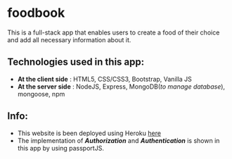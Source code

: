 # foodbook

This is a full-stack app that enables users to create a food of their choice and add all necessary information about it. 

## Technologies used in this app:
-  **At the client side** : HTML5, CSS/CSS3, Bootstrap, Vanilla JS
-  **At the server side** : NodeJS,  Express, MongoDB(_to manage database_), mongoose, npm

## Info:
 - This website is been deployed using Heroku [here](https://grisly-broomstick-71631.herokuapp.com/)
 - The implementation of **_Authorization_** and **_Authentication_** is shown in this app by using passportJS.

